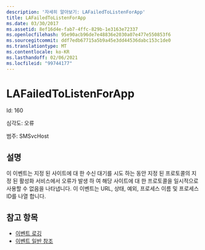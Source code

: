 ```yaml
---
description: '자세히 알아보기: LAFailedToListenForApp'
title: LAFailedToListenForApp
ms.date: 03/30/2017
ms.assetid: 8ef16d4e-fab7-4ffc-829b-1e3163e72337
ms.openlocfilehash: 95e90acb96de7e48836e2030a07e477e550853f6
ms.sourcegitcommit: ddf7edb67715a5b9a45e3dd44536dabc153c1de0
ms.translationtype: MT
ms.contentlocale: ko-KR
ms.lasthandoff: 02/06/2021
ms.locfileid: "99744177"
---
```

# <a name="lafailedtolistenforapp"></a>LAFailedToListenForApp

Id: 160  
  
 심각도: 오류  
  
 범주: SMSvcHost  
  
## <a name="description"></a>설명  

 이 이벤트는 지정 된 사이트에 대 한 수신 대기를 시도 하는 동안 지정 된 프로토콜의 지정 된 활성화 서비스에서 오류가 발생 하 여 해당 사이트에 대 한 프로토콜을 일시적으로 사용할 수 없음을 나타냅니다. 이 이벤트는 URL, 상태, 예외, 프로세스 이름 및 프로세스 ID를 나열 합니다.  
  
## <a name="see-also"></a>참고 항목

- [이벤트 로깅](index.md)
- [이벤트 일반 참조](events-general-reference.md)
